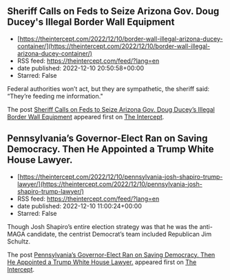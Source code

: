 ## Sheriff Calls on Feds to Seize Arizona Gov. Doug Ducey's Illegal Border Wall Equipment
 - [https://theintercept.com/2022/12/10/border-wall-illegal-arizona-ducey-container/](https://theintercept.com/2022/12/10/border-wall-illegal-arizona-ducey-container/)
 - RSS feed: https://theintercept.com/feed/?lang=en
 - date published: 2022-12-10 20:50:58+00:00
 - Starred: False

<p>Federal authorities won’t act, but they are sympathetic, the sheriff said: “They’re feeding me information."</p>
<p>The post <a href="https://theintercept.com/2022/12/10/border-wall-illegal-arizona-ducey-container/" rel="nofollow">Sheriff Calls on Feds to Seize Arizona Gov. Doug Ducey&#8217;s Illegal Border Wall Equipment</a> appeared first on <a href="https://theintercept.com" rel="nofollow">The Intercept</a>.</p>

## Pennsylvania’s Governor-Elect Ran on Saving Democracy. Then He Appointed a Trump White House Lawyer.
 - [https://theintercept.com/2022/12/10/pennsylvania-josh-shapiro-trump-lawyer/](https://theintercept.com/2022/12/10/pennsylvania-josh-shapiro-trump-lawyer/)
 - RSS feed: https://theintercept.com/feed/?lang=en
 - date published: 2022-12-10 11:00:24+00:00
 - Starred: False

<p>Though Josh Shapiro’s entire election strategy was that he was the anti-MAGA candidate, the centrist Democrat’s team included Republican Jim Schultz.</p>
<p>The post <a href="https://theintercept.com/2022/12/10/pennsylvania-josh-shapiro-trump-lawyer/" rel="nofollow">Pennsylvania’s Governor-Elect Ran on Saving Democracy. Then He Appointed a Trump White House Lawyer.</a> appeared first on <a href="https://theintercept.com" rel="nofollow">The Intercept</a>.</p>
